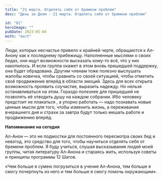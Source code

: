 ```yaml
---
title: "21 марта. Отделять себя от бремени проблем"
desc: "День за Днем - 21 марта. Отделять себя от бремени проблем"

id: "81"
heroImage: ""
pubDate: 2023-05-04
moth: "mart"
---
```


Люди, которых несчастье привело к крайней черте, обращаются к Ал-Анону как к
последнему прибежищу. Наполненные мыслями о своих бедах, они ищут возможности
высказать кому-то всё, что у них накопилось. И если группа окажет в этом вновь
пришедшей поддержку, она будет обрадована. Другим членам тоже полезно
выслушать жалобы новичка, чтобы сравнить со своей ситуацией, чтобы отметить
своё продвижение вперёд в области эмоций. Здесь для всех открыта возможность
проявить соучастие, выразить надежду. Но нельзя останавливаться на этом.
Гораздо полезнее для пришедшей не позволять её отводить душу на каждом
собрании. Ибо человеку предстоит не плакаться , а упорно работать — надо
познавать новые ценные мысли для того, чтобы изменить жизнь, а переживания
вчерашнего дня и страхи за завтра будут только мешать работе и продвижению
вперёд.

**Напоминание на сегодня**

Ал-Анон — это не подмостки для постоянного пересмотра своих бед и невзгод, это
средство для того, чтобы научиться отделять себя от бремени проблем. Я буду
учиться, слушая высказывания людей моей группы, читая литературу Ал-Анона и
стараясь жить, используя советы и принципы программы 12 Шагов.

«Чем больше я сумею погрузиться в учение Ал-Анона, тем больше я смогу
почерпнуть из него и тем больше я смогу помочь окружающим».
